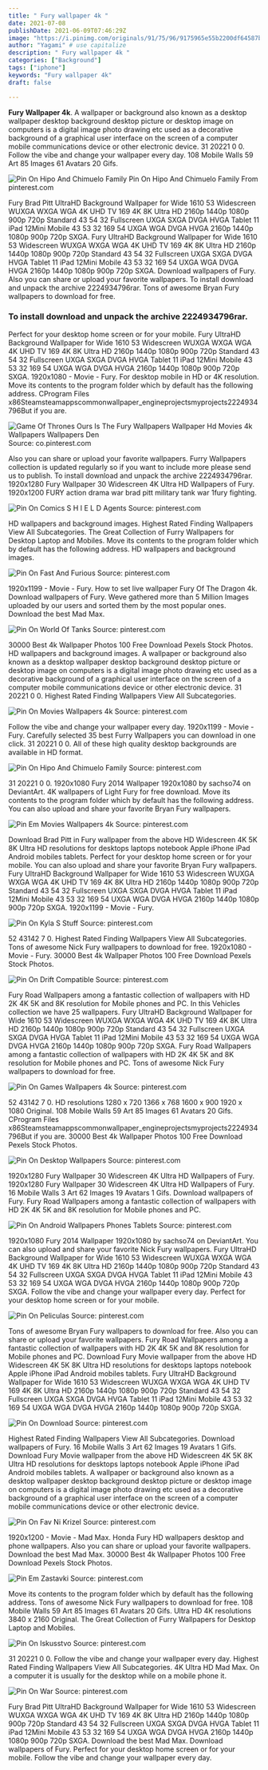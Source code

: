 ```yaml
---
title: " Fury wallpaper 4k "
date: 2021-07-08
publishDate: 2021-06-09T07:46:29Z
image: "https://i.pinimg.com/originals/91/75/96/9175965e55b2200df64587bce049c03d.jpg"
author: "Yagami" # use capitalize
description: " Fury wallpaper 4k "
categories: ["Background"]
tags: ["iphone"]
keywords: "Fury wallpaper 4k"
draft: false

---
```



**Fury Wallpaper 4k**. A wallpaper or background also known as a desktop wallpaper desktop background desktop picture or desktop image on computers is a digital image photo drawing etc used as a decorative background of a graphical user interface on the screen of a computer mobile communications device or other electronic device. 31 20221 0 0. Follow the vibe and change your wallpaper every day. 108 Mobile Walls 59 Art 85 Images 61 Avatars 20 Gifs.

![Pin On Hipo And Chimuelo Family](https://i.pinimg.com/originals/08/45/23/084523f724a5f4f439e5ed55ee3e9b77.jpg "Pin On Hipo And Chimuelo Family")
Pin On Hipo And Chimuelo Family From pinterest.com


Fury Brad Pitt UltraHD Background Wallpaper for Wide 1610 53 Widescreen WUXGA WXGA WGA 4K UHD TV 169 4K 8K Ultra HD 2160p 1440p 1080p 900p 720p Standard 43 54 32 Fullscreen UXGA SXGA DVGA HVGA Tablet 11 iPad 12Mini Mobile 43 53 32 169 54 UXGA WGA DVGA HVGA 2160p 1440p 1080p 900p 720p SXGA. Fury UltraHD Background Wallpaper for Wide 1610 53 Widescreen WUXGA WXGA WGA 4K UHD TV 169 4K 8K Ultra HD 2160p 1440p 1080p 900p 720p Standard 43 54 32 Fullscreen UXGA SXGA DVGA HVGA Tablet 11 iPad 12Mini Mobile 43 53 32 169 54 UXGA WGA DVGA HVGA 2160p 1440p 1080p 900p 720p SXGA. Download wallpapers of Fury. Also you can share or upload your favorite wallpapers. To install download and unpack the archive 2224934796rar. Tons of awesome Bryan Fury wallpapers to download for free.

### To install download and unpack the archive 2224934796rar.

Perfect for your desktop home screen or for your mobile. Fury UltraHD Background Wallpaper for Wide 1610 53 Widescreen WUXGA WXGA WGA 4K UHD TV 169 4K 8K Ultra HD 2160p 1440p 1080p 900p 720p Standard 43 54 32 Fullscreen UXGA SXGA DVGA HVGA Tablet 11 iPad 12Mini Mobile 43 53 32 169 54 UXGA WGA DVGA HVGA 2160p 1440p 1080p 900p 720p SXGA. 1920x1080 - Movie - Fury. For desktop mobile in HD or 4K resolution. Move its contents to the program folder which by default has the following address. CProgram Files x86Steamsteamappscommonwallpaper_engineprojectsmyprojects2224934796But if you are.


![Game Of Thrones Ours Is The Fury Wallpapers Wallpaper Hd Movies 4k Wallpapers Wallpapers Den](https://i.pinimg.com/736x/6d/0f/d7/6d0fd7b9c2d8a18a213fe6d3f0a3022d.jpg "Game Of Thrones Ours Is The Fury Wallpapers Wallpaper Hd Movies 4k Wallpapers Wallpapers Den")
Source: co.pinterest.com

Also you can share or upload your favorite wallpapers. Furry Wallpapers collection is updated regularly so if you want to include more please send us to publish. To install download and unpack the archive 2224934796rar. 1920x1280 Fury Wallpaper 30 Widescreen 4K Ultra HD Wallpapers of Fury. 1920x1200 FURY action drama war brad pitt military tank war 1fury fighting.

![Pin On Comics S H I E L D Agents](https://i.pinimg.com/originals/4f/1c/44/4f1c4471ff2ac4e88be0f85b943f65f3.jpg "Pin On Comics S H I E L D Agents")
Source: pinterest.com

HD wallpapers and background images. Highest Rated Finding Wallpapers View All Subcategories. The Great Collection of Furry Wallpapers for Desktop Laptop and Mobiles. Move its contents to the program folder which by default has the following address. HD wallpapers and background images.

![Pin On Fast And Furious](https://i.pinimg.com/originals/0f/a6/43/0fa6430e5c4714c000f17177f2b634a6.jpg "Pin On Fast And Furious")
Source: pinterest.com

1920x1199 - Movie - Fury. How to set live wallpaper Fury Of The Dragon 4k. Download wallpapers of Fury. Weve gathered more than 5 Million Images uploaded by our users and sorted them by the most popular ones. Download the best Mad Max.

![Pin On World Of Tanks](https://i.pinimg.com/originals/53/98/e3/5398e342c1a99db51ce0b7006a8e73f9.jpg "Pin On World Of Tanks")
Source: pinterest.com

30000 Best 4k Wallpaper Photos 100 Free Download Pexels Stock Photos. HD wallpapers and background images. A wallpaper or background also known as a desktop wallpaper desktop background desktop picture or desktop image on computers is a digital image photo drawing etc used as a decorative background of a graphical user interface on the screen of a computer mobile communications device or other electronic device. 31 20221 0 0. Highest Rated Finding Wallpapers View All Subcategories.

![Pin On Movies Wallpapers 4k](https://i.pinimg.com/originals/bf/2c/d4/bf2cd49d07f9eb91c89c63aad959bef6.jpg "Pin On Movies Wallpapers 4k")
Source: pinterest.com

Follow the vibe and change your wallpaper every day. 1920x1199 - Movie - Fury. Carefully selected 35 best Furry Wallpapers you can download in one click. 31 20221 0 0. All of these high quality desktop backgrounds are available in HD format.

![Pin On Hipo And Chimuelo Family](https://i.pinimg.com/originals/08/45/23/084523f724a5f4f439e5ed55ee3e9b77.jpg "Pin On Hipo And Chimuelo Family")
Source: pinterest.com

31 20221 0 0. 1920x1080 Fury 2014 Wallpaper 1920x1080 by sachso74 on DeviantArt. 4K wallpapers of Light Fury for free download. Move its contents to the program folder which by default has the following address. You can also upload and share your favorite Bryan Fury wallpapers.

![Pin Em Movies Wallpapers 4k](https://i.pinimg.com/originals/d3/34/d8/d334d861628431f48b69a40a8ee43cb3.jpg "Pin Em Movies Wallpapers 4k")
Source: pinterest.com

Download Brad Pitt in Fury wallpaper from the above HD Widescreen 4K 5K 8K Ultra HD resolutions for desktops laptops notebook Apple iPhone iPad Android mobiles tablets. Perfect for your desktop home screen or for your mobile. You can also upload and share your favorite Bryan Fury wallpapers. Fury UltraHD Background Wallpaper for Wide 1610 53 Widescreen WUXGA WXGA WGA 4K UHD TV 169 4K 8K Ultra HD 2160p 1440p 1080p 900p 720p Standard 43 54 32 Fullscreen UXGA SXGA DVGA HVGA Tablet 11 iPad 12Mini Mobile 43 53 32 169 54 UXGA WGA DVGA HVGA 2160p 1440p 1080p 900p 720p SXGA. 1920x1199 - Movie - Fury.

![Pin On Kyla S Stuff](https://i.pinimg.com/originals/1d/22/25/1d2225aee053c734e824791c23dc8cb1.png "Pin On Kyla S Stuff")
Source: pinterest.com

52 43142 7 0. Highest Rated Finding Wallpapers View All Subcategories. Tons of awesome Nick Fury wallpapers to download for free. 1920x1080 - Movie - Fury. 30000 Best 4k Wallpaper Photos 100 Free Download Pexels Stock Photos.

![Pin On Drift Compatible](https://i.pinimg.com/originals/e7/f3/76/e7f3768e17eecaba35f1779cd702a3af.jpg "Pin On Drift Compatible")
Source: pinterest.com

Fury Road Wallpapers among a fantastic collection of wallpapers with HD 2K 4K 5K and 8K resolution for Mobile phones and PC. In this Vehicles collection we have 25 wallpapers. Fury UltraHD Background Wallpaper for Wide 1610 53 Widescreen WUXGA WXGA WGA 4K UHD TV 169 4K 8K Ultra HD 2160p 1440p 1080p 900p 720p Standard 43 54 32 Fullscreen UXGA SXGA DVGA HVGA Tablet 11 iPad 12Mini Mobile 43 53 32 169 54 UXGA WGA DVGA HVGA 2160p 1440p 1080p 900p 720p SXGA. Fury Road Wallpapers among a fantastic collection of wallpapers with HD 2K 4K 5K and 8K resolution for Mobile phones and PC. Tons of awesome Nick Fury wallpapers to download for free.

![Pin On Games Wallpapers 4k](https://i.pinimg.com/originals/f9/86/d6/f986d6e3635a6a6b64f70ae97cc57392.jpg "Pin On Games Wallpapers 4k")
Source: pinterest.com

52 43142 7 0. HD resolutions 1280 x 720 1366 x 768 1600 x 900 1920 x 1080 Original. 108 Mobile Walls 59 Art 85 Images 61 Avatars 20 Gifs. CProgram Files x86Steamsteamappscommonwallpaper_engineprojectsmyprojects2224934796But if you are. 30000 Best 4k Wallpaper Photos 100 Free Download Pexels Stock Photos.

![Pin On Desktop Wallpapers](https://i.pinimg.com/originals/d3/36/9f/d3369f32a5a99ce6caf939d8894d9b40.jpg "Pin On Desktop Wallpapers")
Source: pinterest.com

1920x1280 Fury Wallpaper 30 Widescreen 4K Ultra HD Wallpapers of Fury. 1920x1280 Fury Wallpaper 30 Widescreen 4K Ultra HD Wallpapers of Fury. 16 Mobile Walls 3 Art 62 Images 19 Avatars 1 Gifs. Download wallpapers of Fury. Fury Road Wallpapers among a fantastic collection of wallpapers with HD 2K 4K 5K and 8K resolution for Mobile phones and PC.

![Pin On Android Wallpapers Phones Tablets](https://i.pinimg.com/564x/63/77/13/637713fd6f38e0679f53befdccb0ac00.jpg "Pin On Android Wallpapers Phones Tablets")
Source: pinterest.com

1920x1080 Fury 2014 Wallpaper 1920x1080 by sachso74 on DeviantArt. You can also upload and share your favorite Nick Fury wallpapers. Fury UltraHD Background Wallpaper for Wide 1610 53 Widescreen WUXGA WXGA WGA 4K UHD TV 169 4K 8K Ultra HD 2160p 1440p 1080p 900p 720p Standard 43 54 32 Fullscreen UXGA SXGA DVGA HVGA Tablet 11 iPad 12Mini Mobile 43 53 32 169 54 UXGA WGA DVGA HVGA 2160p 1440p 1080p 900p 720p SXGA. Follow the vibe and change your wallpaper every day. Perfect for your desktop home screen or for your mobile.

![Pin On Peliculas](https://i.pinimg.com/originals/db/05/be/db05bebeab8f70d98e25f2bd984bb680.jpg "Pin On Peliculas")
Source: pinterest.com

Tons of awesome Bryan Fury wallpapers to download for free. Also you can share or upload your favorite wallpapers. Fury Road Wallpapers among a fantastic collection of wallpapers with HD 2K 4K 5K and 8K resolution for Mobile phones and PC. Download Fury Movie wallpaper from the above HD Widescreen 4K 5K 8K Ultra HD resolutions for desktops laptops notebook Apple iPhone iPad Android mobiles tablets. Fury UltraHD Background Wallpaper for Wide 1610 53 Widescreen WUXGA WXGA WGA 4K UHD TV 169 4K 8K Ultra HD 2160p 1440p 1080p 900p 720p Standard 43 54 32 Fullscreen UXGA SXGA DVGA HVGA Tablet 11 iPad 12Mini Mobile 43 53 32 169 54 UXGA WGA DVGA HVGA 2160p 1440p 1080p 900p 720p SXGA.

![Pin On Download](https://i.pinimg.com/originals/98/63/dc/9863dc1d78a3b9521b94521da3cbe3b3.jpg "Pin On Download")
Source: pinterest.com

Highest Rated Finding Wallpapers View All Subcategories. Download wallpapers of Fury. 16 Mobile Walls 3 Art 62 Images 19 Avatars 1 Gifs. Download Fury Movie wallpaper from the above HD Widescreen 4K 5K 8K Ultra HD resolutions for desktops laptops notebook Apple iPhone iPad Android mobiles tablets. A wallpaper or background also known as a desktop wallpaper desktop background desktop picture or desktop image on computers is a digital image photo drawing etc used as a decorative background of a graphical user interface on the screen of a computer mobile communications device or other electronic device.

![Pin On Fav Ni Krizel](https://i.pinimg.com/originals/b4/fa/10/b4fa10f22251f366b237fd0b2ebf0cd1.jpg "Pin On Fav Ni Krizel")
Source: pinterest.com

1920x1200 - Movie - Mad Max. Honda Fury HD wallpapers desktop and phone wallpapers. Also you can share or upload your favorite wallpapers. Download the best Mad Max. 30000 Best 4k Wallpaper Photos 100 Free Download Pexels Stock Photos.

![Pin Em Zastavki](https://i.pinimg.com/originals/0f/e6/90/0fe690234de0bcb72b85ec7de1924217.jpg "Pin Em Zastavki")
Source: pinterest.com

Move its contents to the program folder which by default has the following address. Tons of awesome Nick Fury wallpapers to download for free. 108 Mobile Walls 59 Art 85 Images 61 Avatars 20 Gifs. Ultra HD 4K resolutions 3840 x 2160 Original. The Great Collection of Furry Wallpapers for Desktop Laptop and Mobiles.

![Pin On Iskusstvo](https://i.pinimg.com/originals/3e/2f/d6/3e2fd6b1a1ac97272b8765fc56995aba.jpg "Pin On Iskusstvo")
Source: pinterest.com

31 20221 0 0. Follow the vibe and change your wallpaper every day. Highest Rated Finding Wallpapers View All Subcategories. 4K Ultra HD Mad Max. On a computer it is usually for the desktop while on a mobile phone it.

![Pin On War](https://i.pinimg.com/originals/91/75/96/9175965e55b2200df64587bce049c03d.jpg "Pin On War")
Source: pinterest.com

Fury Brad Pitt UltraHD Background Wallpaper for Wide 1610 53 Widescreen WUXGA WXGA WGA 4K UHD TV 169 4K 8K Ultra HD 2160p 1440p 1080p 900p 720p Standard 43 54 32 Fullscreen UXGA SXGA DVGA HVGA Tablet 11 iPad 12Mini Mobile 43 53 32 169 54 UXGA WGA DVGA HVGA 2160p 1440p 1080p 900p 720p SXGA. Download the best Mad Max. Download wallpapers of Fury. Perfect for your desktop home screen or for your mobile. Follow the vibe and change your wallpaper every day.

